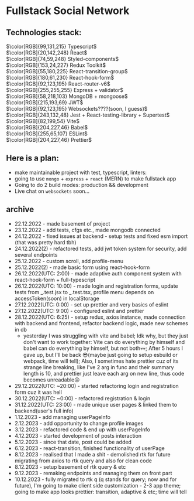# Fullstack Social Network

## Technologies stack:
$\color[RGB]{99,131,215} Typescript$ <br>
$\color[RGB]{20,142,248} React$ <br>
$\color[RGB]{74,59,248} Styled-components$ <br>
$\color[RGB]{153,24,227} Redux Toolkit$ <br>
$\color[RGB]{55,180,225} React-transition-group$ <br>
$\color[RGB]{180,61,230} React-hook-form$ <br>
$\color[RGB]{92,123,195} React-router-v6$ <br>
$\color[RGB]{255,255,255} Express + validator$ <br>
$\color[RGB]{58,218,103} MongoDB + mongoose$ <br>
$\color[RGB]{215,193,69} JWT$ <br>
$\color[RGB]{92,123,195} Websockets????(soon, I guess)$ <br>
$\color[RGB]{243,132,48} Jest + React-testing-library + Supertest$ <br>
$\color[RGB]{82,199,54} Vite$ <br>
$\color[RGB]{204,227,46} Babel$ <br>
$\color[RGB]{255,65,107} ESLint$ <br>
$\color[RGB]{204,227,46} Prettier$ <br>

## Here is a plan:

- make maintainable project with test, typescript, linters:
- going to use `mongo` + `express` + `react` (MERN) to make fullstack app
- Going to do 2 build modes: production && development
- Live chat on `websockets` soon...

## archive

- 22.12.2022 - made basement of project
- 23.12.2022 - add tests, cfgs etc., made mongodb connected
- 24.12.2022 - fixed issues at backend - setup tests and fixed esm import (that was pretty hard tbh)
- 24.12.2022(2) - refactored tests, add jwt token system for security, add several endpoints
- 25.12.2022 - custom scroll, add profile-menu
- 25.12.2022(2) - made basic form using react-hook-form
- 26.12.2022(UTC: 2:00) - made adaptive auth component system with react-hook-form + full-typescript
- 26.12.2022(UTC: 10:00) - made login and registration forms, update tests from _.test.jsx to _.test.tsx, profile menu depends on accessToken(soon) in localStorage
- 27.12.2022(UTC: 0:00) - set up prettier and very basics of eslint
- 27.12.2022(UTC: 9:00) - configured eslint and prettier
- 28.12.2022(UTC: 6:25) - setup redux, axios instance, made connection with backend and frontend, refactor backend logic, made new schemes in db
  - yesterday I was struggling with vite and babel; Idk why, but they just don't want to work together: Vite can do everything by himself and babel can do everything by himself, but not both💀💀; After 5 hours I gave up, but I'll be back 😎(maybe just going to setup esbuild or webpack, time will tell); Also, I sometimes hate prettier cuz of its strange line breaking, like I've 2 arg in func and their summary length is 10, and prettier just leave each arg on new line, thus code becomes unreadable😐
- 29.12.2022(UTC: ~20:00) - started refactoring login and registration form cuz it was hell
- 30.12.2022(UTC: ~0:00) - refactored registration & login
- 31.12.2022(UTC: 23:00) - made unique user pages & linked them to backend(user's full info)
- 1.12.2023 - add managing userPageInfo
- 2.12.2023 - add opportunity to change profile images
- 3.12.2023 - refactored code & end up with userPageInfo
- 4.12.2023 - started development of posts interaction
- 5.12.2023 - since that date, post could be added
- 6.12.2023 - react-transition, finished functionality of userPage
- 8.12.2023 - realised that I made a shit - demolished rtk for future migrating from axios to rtk query and also for clean code
- 8.12.2023 - setup basement of rtk query & etc
- 9.12.2023 - remaking endpoints and managing them on front part
- 10.12.2023 - fully migrated to rtk q (q stands for query; now and for future), I'm going to make client side customization - 2-3 app theme; going to make app looks prettier: transition, adaptive & etc; time will tell  